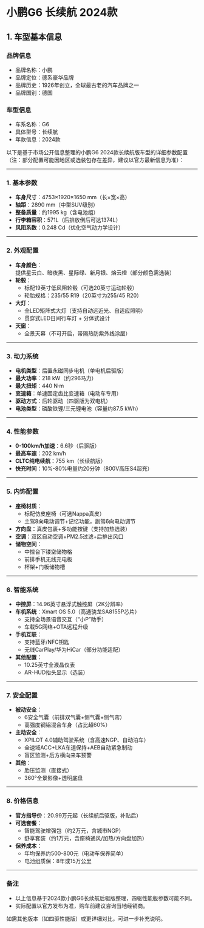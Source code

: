
# 小鹏G6 长续航 2024款
## 1. 车型基本信息
### 品牌信息
- 品牌名称：小鹏
- 品牌定位：德系豪华品牌
- 品牌历史：1926年创立，全球最古老的汽车品牌之一
- 品牌国别：德国

### 车型信息
- 车系名称：G6
- 具体型号：长续航
- 年款信息：2024款

以下是基于市场公开信息整理的小鹏G6 2024款长续航版车型的详细参数配置（注：部分配置可能因地区或选装包存在差异，建议以官方最新信息为准）：

---

### **1. 基本参数**
- **车身尺寸**：4753×1920×1650 mm（长×宽×高）  
- **轴距**：2890 mm（中型SUV级别）  
- **整备质量**：约1995 kg（含电池组）  
- **行李箱容积**：571L（后排放倒后可达1374L）  
- **风阻系数**：0.248 Cd（优化空气动力学设计）  

---

### **2. 外观配置**
- **车身颜色**：  
  提供星云白、暗夜黑、星际绿、新月银、熔云橙（部分颜色需选装）  
- **轮毂**：  
  - 标配19英寸低风阻轮毂（可选20英寸运动轮毂）  
  - 轮胎规格：235/55 R19（20英寸为255/45 R20）  
- **大灯**：  
  - 全LED矩阵式大灯（支持自动远近光、自适应照明）  
  - 贯穿式LED日间行车灯 + 分体式设计  
- **天窗**：  
  - 全景天幕（不可开启，带隔热防紫外线涂层）  

---

### **3. 动力系统**
- **电机类型**：后置永磁同步电机（单电机后驱版）  
- **最大功率**：218 kW（约296马力）  
- **最大扭矩**：440 N·m  
- **变速箱**：单速固定齿比变速箱（电动车专用）  
- **驱动方式**：后轮驱动（四驱版为双电机）  
- **电池类型**：磷酸铁锂/三元锂电池（容量约87.5 kWh）  

---

### **4. 性能参数**
- **0-100km/h加速**：6.6秒（后驱版）  
- **最高车速**：202 km/h  
- **CLTC纯电续航**：755 km（长续航版）  
- **快充时间**：10%-80%电量约20分钟（800V高压S4超充）  

---

### **5. 内饰配置**
- **座椅材质**：  
  - 标配仿皮座椅（可选Nappa真皮）  
  - 主驾8向电动调节+记忆功能，副驾6向电动调节  
- **方向盘**：真皮包裹+多功能按键（支持加热选装）  
- **空调**：双区自动空调+PM2.5过滤+后排出风口  
- **储物空间**：  
  - 中控台下镂空储物格  
  - 前排手机无线充电板  
  - 杯架+门板储物槽  

---

### **6. 智能系统**
- **中控屏**：14.96英寸悬浮式触控屏（2K分辨率）  
- **车机系统**：Xmart OS 5.0（高通骁龙SA8155P芯片）  
  - 支持全场景语音交互（“小P”助手）  
  - 车载5G网络+OTA远程升级  
- **手机互联**：  
  - 支持蓝牙/NFC钥匙  
  - 无线CarPlay/华为HiCar（部分功能适配）  
- **其他配置**：  
  - 10.25英寸全液晶仪表  
  - AR-HUD抬头显示（选装）  

---

### **7. 安全配置**
- **被动安全**：  
  - 6安全气囊（前排双气囊+侧气囊+侧气帘）  
  - 高强度钢铝混合车身（占比超60%）  
- **主动安全**：  
  - XPILOT 4.0辅助驾驶系统（含高速NGP、自动泊车）  
  - 全速域ACC+LKA车道保持+AEB自动紧急制动  
  - 盲区监测+后方横向来车预警  
- **其他**：  
  - 胎压监测（直接式）  
  - 360°全景影像+透明底盘  

---

### **8. 价格信息**
- **官方指导价**：20.99万元起（长续航后驱版，补贴后）  
- **可选套餐**：  
  - 智能驾驶增强包（约2万元，含城市NGP）  
  - 舒享套装（约1万元，含座椅通风/加热/方向盘加热）  
- **保养成本**：  
  - 年均保养约500-800元（电动车保养简单）  
  - 电池组质保：8年或15万公里  

---

### **备注**  
- 以上信息基于2024款小鹏G6长续航后驱版整理，四驱性能版参数可能不同。  
- 实际配置以官方发布为准，购车前建议咨询当地经销商。  

如需其他版本（如四驱性能版）或更详细对比，可进一步补充说明。
